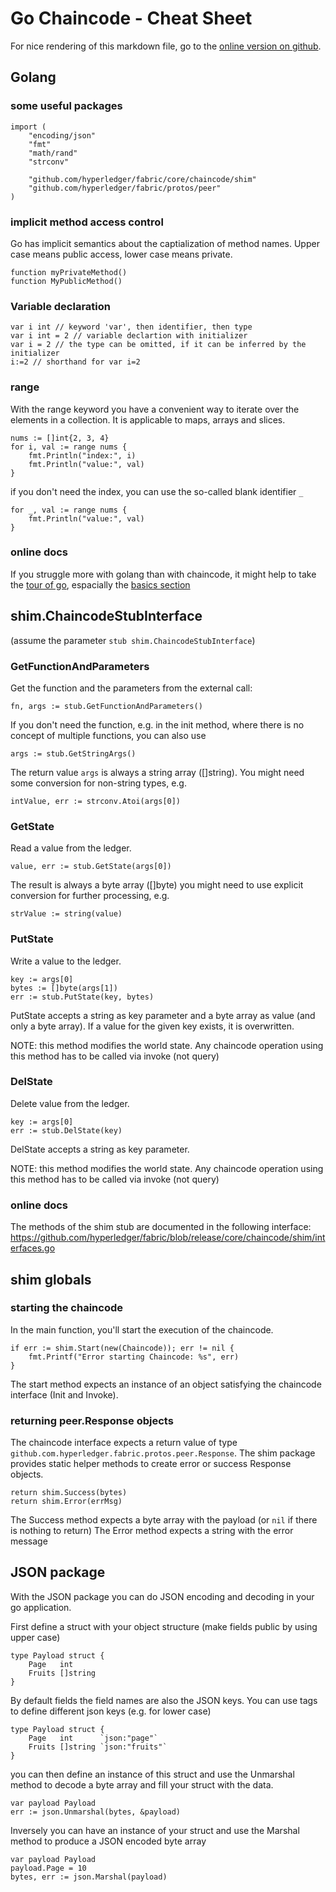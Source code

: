 # Go Chaincode - Cheat Sheet
For nice rendering of this markdown file, go to the [online version on github](https://github.com/TbLtzk/fabric-dev-harness/blob/master/go-chaincode-cheatsheet.md).

## Golang

### some useful packages

    import (
        "encoding/json"
        "fmt"
        "math/rand"
        "strconv"

        "github.com/hyperledger/fabric/core/chaincode/shim"
        "github.com/hyperledger/fabric/protos/peer"
    )

### implicit method access control
Go has implicit semantics about the captialization of method names. Upper case means public access, lower case means private.

    function myPrivateMethod()
    function MyPublicMethod()

### Variable declaration

    var i int // keyword 'var', then identifier, then type
    var i int = 2 // variable declartion with initializer
    var i = 2 // the type can be omitted, if it can be inferred by the initializer
    i:=2 // shorthand for var i=2

### range
With the range keyword you have a convenient way to iterate over the elements in a collection.
It is applicable to maps, arrays and slices.

    nums := []int{2, 3, 4}
    for i, val := range nums {
        fmt.Println("index:", i)
        fmt.Println("value:", val)
    }

if you don't need the index, you can use the so-called blank identifier `_`

    for _, val := range nums {
        fmt.Println("value:", val)
    }

### online docs
If you struggle more with golang than with chaincode, it might help to take the [tour of go](https://tour.golang.org), espacially the [basics section](https://tour.golang.org/basics/1)

## shim.ChaincodeStubInterface
(assume the parameter `stub shim.ChaincodeStubInterface`)

### GetFunctionAndParameters
Get the function and the parameters from the external call:

    fn, args := stub.GetFunctionAndParameters()

If you don't need the function, e.g. in the init method, where there is no concept of multiple functions, you can also use

    args := stub.GetStringArgs()

The return value `args` is always a string array ([]string). You might need some conversion for non-string types, e.g.

    intValue, err := strconv.Atoi(args[0])

### GetState
Read a value from the ledger.

	value, err := stub.GetState(args[0])

The result is always a byte array ([]byte) you might need to use explicit conversion for further processing, e.g.

    strValue := string(value)
    
### PutState
Write a value to the ledger.

    key := args[0]
	bytes := []byte(args[1])
	err := stub.PutState(key, bytes)

PutState accepts a string as key parameter and a byte array as value (and only a byte array).
If a value for the given key exists, it is overwritten.

NOTE: this method modifies the world state. Any chaincode operation using this method has to be called via invoke (not query)

### DelState
Delete value from the ledger.

    key := args[0]
    err := stub.DelState(key)

DelState accepts a string as key parameter.

NOTE: this method modifies the world state. Any chaincode operation using this method has to be called via invoke (not query)

### online docs
The methods of the shim stub are documented in the following interface:
https://github.com/hyperledger/fabric/blob/release/core/chaincode/shim/interfaces.go

## shim globals

### starting the chaincode
In the main function, you'll start the execution of the chaincode. 

	if err := shim.Start(new(Chaincode)); err != nil {
		fmt.Printf("Error starting Chaincode: %s", err)
	}

The start method expects an instance of an object satisfying the chaincode interface (Init and Invoke).

### returning peer.Response objects
The chaincode interface expects a return value of type `github.com.hyperledger.fabric.protos.peer.Response`.
The shim package provides static helper methods to create error or success Response objects.

    return shim.Success(bytes)
    return shim.Error(errMsg)

The Success method expects a byte array with the payload (or `nil` if there is nothing to return)
The Error method expects a string with the error message

## JSON package
With the JSON package you can do JSON encoding and decoding in your go application.

First define a struct with your object structure (make fields public by using upper case)

    type Payload struct {
        Page   int
        Fruits []string
    }

By default fields the field names are also the JSON keys. You can use tags to define different json keys (e.g. for lower case)

    type Payload struct {
        Page   int      `json:"page"`
        Fruits []string `json:"fruits"`
    }

you can then define an instance of this struct and use the Unmarshal method to decode a byte array and fill your struct with the data.

	var payload Payload
	err := json.Unmarshal(bytes, &payload)

Inversely you can have an instance of your struct and use the Marshal method to produce a JSON encoded byte array

	var payload Payload
    payload.Page = 10
	bytes, err := json.Marshal(payload)
